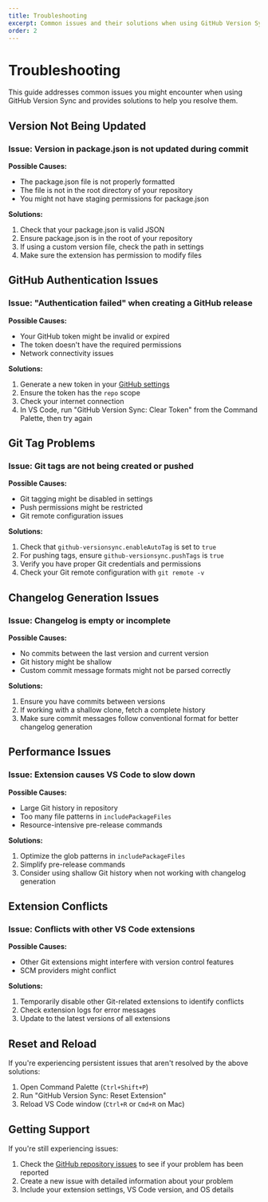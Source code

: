 ```yaml
---
title: Troubleshooting
excerpt: Common issues and their solutions when using GitHub Version Sync
order: 2
---
```


# Troubleshooting

This guide addresses common issues you might encounter when using GitHub Version Sync and provides solutions to help you resolve them.

## Version Not Being Updated

### Issue: Version in package.json is not updated during commit

**Possible Causes:**
- The package.json file is not properly formatted
- The file is not in the root directory of your repository
- You might not have staging permissions for package.json

**Solutions:**
1. Check that your package.json is valid JSON
2. Ensure package.json is in the root of your repository
3. If using a custom version file, check the path in settings
4. Make sure the extension has permission to modify files

## GitHub Authentication Issues

### Issue: "Authentication failed" when creating a GitHub release

**Possible Causes:**
- Your GitHub token might be invalid or expired
- The token doesn't have the required permissions
- Network connectivity issues

**Solutions:**
1. Generate a new token in your [GitHub settings](https://github.com/settings/tokens)
2. Ensure the token has the `repo` scope
3. Check your internet connection
4. In VS Code, run "GitHub Version Sync: Clear Token" from the Command Palette, then try again

## Git Tag Problems

### Issue: Git tags are not being created or pushed

**Possible Causes:**
- Git tagging might be disabled in settings
- Push permissions might be restricted
- Git remote configuration issues

**Solutions:**
1. Check that `github-versionsync.enableAutoTag` is set to `true`
2. For pushing tags, ensure `github-versionsync.pushTags` is `true`
3. Verify you have proper Git credentials and permissions
4. Check your Git remote configuration with `git remote -v`

## Changelog Generation Issues

### Issue: Changelog is empty or incomplete

**Possible Causes:**
- No commits between the last version and current version
- Git history might be shallow
- Custom commit message formats might not be parsed correctly

**Solutions:**
1. Ensure you have commits between versions
2. If working with a shallow clone, fetch a complete history
3. Make sure commit messages follow conventional format for better changelog generation

## Performance Issues

### Issue: Extension causes VS Code to slow down

**Possible Causes:**
- Large Git history in repository
- Too many file patterns in `includePackageFiles`
- Resource-intensive pre-release commands

**Solutions:**
1. Optimize the glob patterns in `includePackageFiles`
2. Simplify pre-release commands
3. Consider using shallow Git history when not working with changelog generation

## Extension Conflicts

### Issue: Conflicts with other VS Code extensions

**Possible Causes:**
- Other Git extensions might interfere with version control features
- SCM providers might conflict

**Solutions:**
1. Temporarily disable other Git-related extensions to identify conflicts
2. Check extension logs for error messages
3. Update to the latest versions of all extensions

## Reset and Reload

If you're experiencing persistent issues that aren't resolved by the above solutions:

1. Open Command Palette (`Ctrl+Shift+P`)
2. Run "GitHub Version Sync: Reset Extension"
3. Reload VS Code window (`Ctrl+R` or `Cmd+R` on Mac)

## Getting Support

If you're still experiencing issues:

1. Check the [GitHub repository issues](https://github.com/Triex/GitHub-Version-Sync/issues) to see if your problem has been reported
2. Create a new issue with detailed information about your problem
3. Include your extension settings, VS Code version, and OS details
